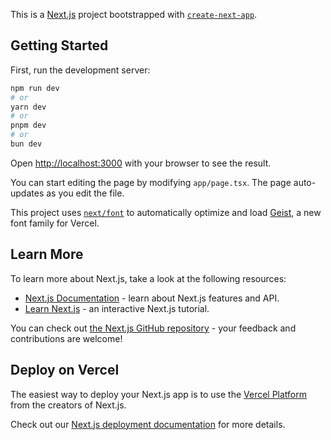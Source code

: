 This is a [Next.js](https://nextjs.org) project bootstrapped with [`create-next-app`](https://nextjs.org/docs/app/api-reference/cli/create-next-app).

## Getting Started

First, run the development server:

```bash
npm run dev
# or
yarn dev
# or
pnpm dev
# or
bun dev
```

Open [http://localhost:3000](http://localhost:3000) with your browser to see the result.

You can start editing the page by modifying `app/page.tsx`. The page auto-updates as you edit the file.

This project uses [`next/font`](https://nextjs.org/docs/app/building-your-application/optimizing/fonts) to automatically optimize and load [Geist](https://vercel.com/font), a new font family for Vercel.

## Learn More

To learn more about Next.js, take a look at the following resources:

- [Next.js Documentation](https://nextjs.org/docs) - learn about Next.js features and API.
- [Learn Next.js](https://nextjs.org/learn) - an interactive Next.js tutorial.

You can check out [the Next.js GitHub repository](https://github.com/vercel/next.js) - your feedback and contributions are welcome!

## Deploy on Vercel

The easiest way to deploy your Next.js app is to use the [Vercel Platform](https://vercel.com/new?utm_medium=default-template&filter=next.js&utm_source=create-next-app&utm_campaign=create-next-app-readme) from the creators of Next.js.

Check out our [Next.js deployment documentation](https://nextjs.org/docs/app/building-your-application/deploying) for more details.

<!--
Next.js 14(App Router) + TypeScript

Tailwind CSS (디자인 시스템 & 반응형)

shadcn/ui (실무급 UI 컴포넌트)

Framer Motion (부드러운 모션/스크롤 인터랙션)

MDX (프로젝트/블로그 글을 문서처럼 관리)

next-seo (SEO 템플릿)

Plausible or Google Analytics (분석)

Vercel (원클릭 배포 & 프리뷰 URL)
-->

<!--
 page.tsx                # Home(Hero/Projects/Skills/CTA)
 page.tsx              # 전체 프로젝트 리스트
 page.tsx            # 개별 프로젝트 상세(MDX)
 contact/route.ts      # 폼 제출(이메일 or DB)
-->
